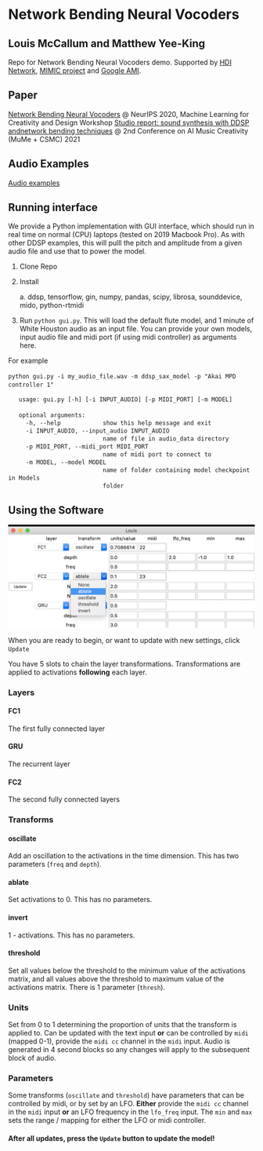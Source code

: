# Network Bending Neural Vocoders
## Louis McCallum and Matthew Yee-King
Repo for Network Bending Neural Vocoders demo. Supported by [HDI Network](https://hdi-network.org/), [MIMIC project](https://mimicproject.com/) and [Google AMI](https://medium.com/artists-and-machine-intelligence/research-awards-2021-64df3f7f213b).

## Paper
[Network Bending Neural Vocoders](https://drive.google.com/file/d/18FZXxBMBES5BYtqqm6OZKoGXXtPS98Gc/view) @ NeurIPS 2020, Machine Learning for Creativity and Design Workshop
[Studio report: sound synthesis with DDSP andnetwork bending techniques](https://aimc2021.iem.at/wp-content/uploads/2021/06/AIMC_2021_YeeKing_McCallum.pdf) @ 2nd Conference on AI Music Creativity (MuMe + CSMC) 2021

## Audio Examples

[Audio examples](http://louismccallum.com/network-bending-audio-examples)

## Running interface

We provide a Python implementation with GUI interface, which should run in real time on normal (CPU) laptops (tested on 2019 Macbook Pro). As with other DDSP examples, this will pulll the pitch and amplitude from a given audio file and use that to power the model.

1. Clone Repo

2. Install

   a. ddsp, tensorflow, gin, numpy, pandas, scipy, librosa, sounddevice, mido, python-rtmidi

3. Run `python gui.py`. This will load the default flute model, and 1 minute of White Houston audio as an input file. You can provide your own models, input audio file and midi port (if using midi controller) as arguments here.

For example 

``
python gui.py -i my_audio_file.wav -m ddsp_sax_model -p "Akai MPD controller 1"
``

```
   usage: gui.py [-h] [-i INPUT_AUDIO] [-p MIDI_PORT] [-m MODEL]

   optional arguments:
     -h, --help            show this help message and exit
     -i INPUT_AUDIO, --input_audio INPUT_AUDIO
                           name of file in audio_data directory
     -p MIDI_PORT, --midi_port MIDI_PORT
                           name of midi port to connect to
     -m MODEL, --model MODEL
                           name of folder containing model checkpoint in Models
                           folder
```

## Using the Software

![A screenshot of the interface](fig_gui.png "The Interface")

When you are ready to begin, or want to update with new settings, click `Update`


You have 5 slots to chain the layer transformations. Transformations are applied to activations **following** each layer.  

### Layers

#### FC1

The first fully connected layer

#### GRU

The recurrent layer

#### FC2

The second fully connected layers

### Transforms

#### oscillate

Add an oscillation to the activations in the time dimension. This has two parameters (`freq` and `depth`).

#### ablate

Set activations to 0. This has no parameters.

#### invert

1 - activations. This has no parameters.

#### threshold

Set all values below the threshold to the minimum value of the activations matrix, and all values above the threshold to maximum value of the activations matrix. There is 1 parameter (`thresh`).

### Units

Set from 0 to 1 determining the proportion of units that the transform is applied to. Can be updated with the text input **or** can be controlled by `midi` (mapped 0-1), provide the `midi cc` channel in the `midi` input. Audio is generated in 4 second blocks so any changes will apply to the subsequent block of audio.

### Parameters

Some transforms (`oscillate` and `threshold`) have parameters that can be controlled by midi, or by set by an LFO. **Either** provide the `midi cc` channel in the `midi` input **or** an LFO frequency in the `lfo_freq` input. The `min` and `max` sets the range / mapping for either the LFO or midi controller.

#### After all updates, press the `Update` button to update the model!
